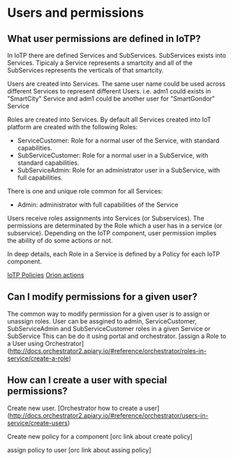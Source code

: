 # Users and permissions


## What user permissions are defined in IoTP?


In IoTP there are defined Services and SubServices. SubServices exists into Services.
Tipicaly a Service represents a smartcity and all of the SubServices represents the verticals of that smartcity.

Users are created into Services. The same user name could be used across different Services to represent different Users.
i.e. adm1 could exists in "SmartCity" Service and adm1 could be another user for "SmartGondor" Service

Roles are created into Services. By default all Services created into IoT platform are created with the following Roles:
- ServiceCustomer: Role for a normal user of the Service, with standard capabilities.
- SubServiceCustomer: Role for a normal user in a SubService, with standard capabilities.
- SubServiceAdmin: Role for an administrator user in a SubService, with full capabilities.

There is one and unique role common for all Services:
- Admin: administrator with full capabilities of the Service

Users receive roles assignments into Services (or Subservices). The permissions are determinated by the Role
which a user has in a service (or subservice). Depending on the IoTP component, user permission implies the ability
of do some actions or not.

In deep details, each Role in a Service is defined by a Policy for each IoTP component.

[IoTP Policies](https://github.com/telefonicaid/orchestrator/tree/master/src/orchestrator/core/policies)
[Orion actions](https://github.com/telefonicaid/fiware-pep-steelskin#-rules-to-determine-the-context-broker-action-from-the-request)



## Can I modify permissions for a given user?
The common way to modify permission for a given user is to assign or unassign roles.
User can be assgined to admin, ServiceCustomer, SubServiceAdmin and SubServiceCustomer roles in a given Service or SubService
This can be do it using portal and orchestrator.
[assign a Role to a User using Orchestrator] (http://docs.orchestrator2.apiary.io/#reference/orchestrator/roles-in-service/create-a-role)

## How can I create a user with special permissions?
Create new user.
[Orchestrator how to create a user] (http://docs.orchestrator2.apiary.io/#reference/orchestrator/users-in-service/create-users)

Create new policy for a component
[orc link about create policy]

assign policy to user
[orc link about assing policy]
